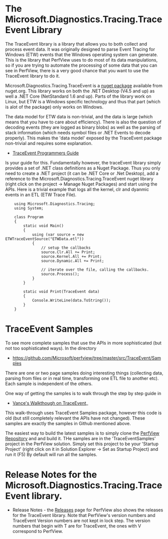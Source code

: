 
# The Microsoft.Diagnostics.Tracing.TraceEvent Library

The TraceEvent library is a library that allows you to both collect and process event data.
It was originally designed to parse Event Tracing for Windows (ETW) events that the Windows
operating system can generate.   This is the library that PerfView uses
to do most of its data manipulations, so if you are trying to automate the processing of
some data that you can see in PerfView, there is a very good chance that you want to use
the TraceEvent library to do it.  

Microsoft.Diagnostics.Tracing.TraceEvent is a [nuget package](https://www.nuget.org/packages/Microsoft.Diagnostics.Tracing.TraceEvent/)  available from nuget.org.   This library works on both the .NET Desktop (V4.5 and up) as well
a .NET Core (NetStandard 1.6 and up).   Parts of the library work on Linux, but ETW is a Windows
specific technology and thus that part (which is alot of the package) only works on Windows.   

The data model for ETW data is non-trivial, and the data is large (which means that you have to care
about efficiency).  There is also the question of decoding events (they are logged as binary
blobs) as well as the parsing of stack information (which needs symbol files or .NET Events to decode
properly).   This makes the 'data model' exposed by the TraceEvent package non-trivial
and requires some explanation.

* [TraceEvent Programmers Guide](./TraceEventProgrammersGuide.md) 

Is your guide for this.    Fundamentally however, the traceEvent library simply provides
a set of .NET class definitions as a Nuget Package.   Thus you only need to create a .NET
project (it can be .NET Core or .Net Desktop), add a reference to the Microsoft.Diagnostics.Tracing.TraceEvent nuget library
(right click on the project -> Manage Nuget Packages) and start using the APIs.  Here 
is a trivial example that logs all the kernel, clr and dyanmic events in an ETL (ETW Trace File). 
```
    using Microsoft.Diagnostics.Tracing;
    using System;

    class Program
    {
        static void Main()
        {
            using (var source = new ETWTraceEventSource("ETWData.etl"))
            {
                // setup the callbacks
                source.Clr.All += Print;
                source.Kernel.All += Print;
                source.Dynamic.All += Print;

                // iterate over the file, calling the callbacks.  
                source.Process();
            }
        }

        static void Print(TraceEvent data)
        {
            Console.WriteLine(data.ToString());
        }
    }
```

# TraceEvent Samples 

To see more complete samples that use the APIs in more sophisticated (but not too
sophisticated ways).   In the directory 

* https://github.com/Microsoft/perfview/tree/master/src/TraceEvent/Samples

There are one or two page samples doing interesting things (collecting data, parsing from files or
in real time, transforming one ETL file to another etc).    Each sample is independent of the others.

One way of getting the samples is to walk through the step by step guide in

* [Vance's Walkthough on TraceEvent](https://blogs.msdn.microsoft.com/vancem/2014/03/15/walk-through-getting-started-with-etw-traceevent-nuget-samples-package/)_

This walk-through uses TraceEvent Samples package, however this code is old (but still completely relevant
the APIs have not changed).   These samples are exactly the samples in Github mentioned above.  

The easiest way to build the latest samples is to simply clone the [PerfView Repository](https://github.com/Microsoft/perfview) and and build it.   THe samples are in the 'TraceEventSamples' 
project in the PerfView solution.   Simply set this project to be your 'Startup Project' (right click
on it in Solution Explorer -> Set as Startup Project) and run it (F5)  By default will run all the samples. 

# Release Notes for the Microsoft.Diagnostics.Tracing.TraceEvent library. 

* Release Notes - the [Releases](https://github.com/Microsoft/perfview/releases) page 
for PerfView also shows the releases for the TraceEvent library.   Note that PerfView's 
version numbers and TraceEvent Version numbers are not kept in lock step. 
The version numbers that begin with T are for TraceEvent, the ones with V correspond to PerfView.  

